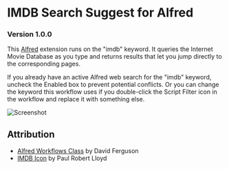 IMDB Search Suggest for Alfred
=====================================
### Version 1.0.0

This [Alfred](http://www.alfredapp.com/) extension runs on the "imdb" keyword. It queries the Internet Movie Database as you type and returns results that let you jump directly to the corresponding pages.

If you already have an active Alfred web search for the "imdb" keyword, uncheck the Enabled box to prevent potential conflicts. Or you can change the keyword this workflow uses if you double-click the Script Filter icon in the workflow and replace it with something else.

![Screenshot](http://i.imgur.com/f8qIhKG.png)

Attribution
--------------
* [Alfred Workflows Class](http://dferg.us/workflows-class/) by David Ferguson
* [IMDB Icon](http://www.iconfinder.com/icondetails/43153/48/imdb_icon) by Paul Robert Lloyd